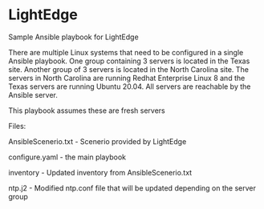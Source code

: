 # LightEdge
Sample Ansible playbook for LightEdge

There are multiple Linux systems that need to be configured in a single Ansible playbook. One group containing 3 servers is located in the Texas site. Another group of 3 servers is located in the North Carolina site. The servers in North Carolina are running Redhat Enterprise Linux 8 and the Texas servers are running Ubuntu 20.04. All servers are reachable by the Ansible server. 

This playbook assumes these are fresh servers

Files:

AnsibleScenerio.txt - Scenerio provided by LightEdge

configure.yaml - the main playbook 

inventory - Updated inventory from AnsibleScenerio.txt

ntp.j2 - Modified ntp.conf file that will be updated depending on the server group
